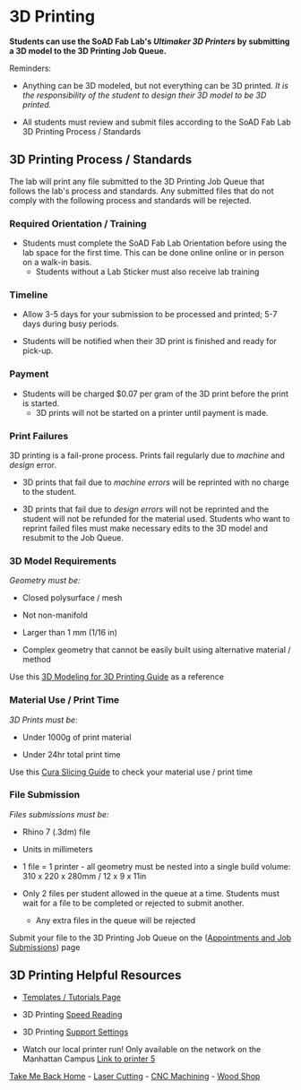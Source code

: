 

# 3D Printing

**Students can use the SoAD Fab Lab's *Ultimaker 3D Printers* by submitting a 3D model to the 3D Printing Job Queue.**

Reminders:
* Anything can be 3D modeled, but not everything can be 3D printed. *It is the responsibility of the student to design their 3D model to be 3D printed.*

* All students must review and submit files according to the SoAD Fab Lab 3D Printing Process / Standards


## 3D Printing Process / Standards

The lab will print any file submitted to the 3D Printing Job Queue that follows the lab's process and standards.  Any submitted files that do not comply with the following process and standards will be rejected. 


### Required Orientation / Training
* Students must complete the SoAD Fab Lab Orientation before using the lab space for the first time. This can be done online online or in person on a walk-in basis.
	* Students without a Lab Sticker must also receive lab training

### Timeline
* Allow 3-5 days for your submission to be processed and printed; 5-7 days during busy periods.
  
* Students will be notified when their 3D print is finished and ready for pick-up.

### Payment

* Students will be charged $0.07 per gram of the 3D print before the print is started.
  * 3D prints will not be started on a printer until payment is made.
 
### Print Failures

3D printing is a fail-prone process. Prints fail regularly due to *machine* and *design* error. 

* 3D prints that fail due to *machine errors* will be reprinted with no charge to the student.
  
* 3D prints that fail due to *design errors* will not be reprinted and the student will not be refunded for the material used. Students who want to reprint failed files must make necessary edits to the 3D model and resubmit to the Job Queue.

  
 ### 3D Model Requirements

*Geometry must be:*
 
* Closed polysurface / mesh
  
* Not non-manifold
  
* Larger than 1 mm (1/16 in)
  
* Complex geometry that cannot be easily built using alternative material / method 

Use this [3D Modeling for 3D Printing Guide](https://digitalfabricationlab-nyit-soad.github.io/resources/Tutorials&Templates/3Dprinters/ModelingGuide/) as a reference

   
### Material Use / Print Time
 
*3D Prints must be:*

* Under 1000g of print material
  
* Under 24hr total print time

Use this  [Cura Slicing Guide](https://digitalfabricationlab-nyit-soad.github.io/resources/Tutorials&Templates/3Dprinters/CuraSlicer/) to check your material use / print time


### File Submission

*Files submissions must be:*

* Rhino 7 (.3dm) file
  
* Units in millimeters
  
* 1 file = 1 printer - all geometry must be nested into a single build volume: 310 x 220 x 280mm / 12 x 9 x 11in 
  
* Only 2 files per student allowed in the queue at a time. Students must wait for a file to be completed or rejected to submit another.
	* Any extra files in the queue will be rejected

Submit your file to the 3D Printing Job Queue on the 
([Appointments and Job Submissions](https://digitalfabricationlab-nyit-soad.github.io/resources/Tutorials&Templates/SubmissionGuide/)) page


## 3D Printing Helpful Resources

* [Templates / Tutorials Page](https://digitalfabricationlab-nyit-soad.github.io/resources/Tutorials&Templates/)
  
* 3D Printing [Speed Reading](https://support.ultimaker.com/s/article/1667411313568)
  
* 3D Printing [Support Settings](https://support.ultimaker.com/s/article/1667417606331)

* Watch our local printer run!
	Only available on the network on the Manhattan Campus 
	[Link to printer 5](http://192.168.166.33/print_jobs)




[Take Me Back Home](https://digitalfabricationlab-nyit-soad.github.io/resources/) - [Laser Cutting](https://digitalfabricationlab-nyit-soad.github.io/resources/LaserCutters/) - [CNC Machining](https://digitalfabricationlab-nyit-soad.github.io/resources/CNCmills/) - [Wood Shop](https://digitalfabricationlab-nyit-soad.github.io/resources/ShopTools/)

